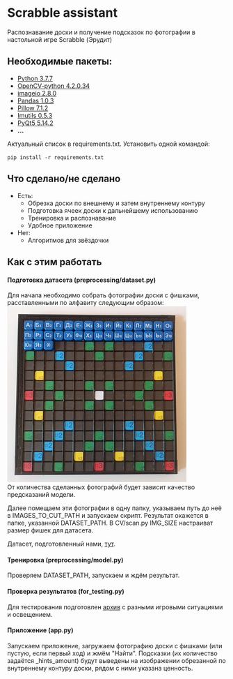 # Scrabble assistant
Распознавание доски и получение подсказок по фотографии в настольной игре Scrabble (Эрудит)

## Необходимые пакеты:
- [Python 3.7.7](https://www.python.org/)
- [OpenCV-python 4.2.0.34](https://pypi.org/project/opencv-python/)
- [imageio 2.8.0](https://imageio.readthedocs.io/en/stable/installation.html)
- [Pandas 1.0.3](https://github.com/pandas-dev/pandas/releases)
- [Pillow 7.1.2](https://python-pillow.org/)
- [Imutils 0.5.3](https://github.com/jrosebr1/imutils)
- [PyQt5 5.14.2](https://pypi.org/project/PyQt5/)
- **...**

Актуальный список в requirements.txt. Установить одной командой:
```commandline
pip install -r requirements.txt
```
## Что сделано/не сделано

 - Есть:
   + Обрезка доски по внешнему и затем внутреннему контуру
   + Подготовка ячеек доски к дальнейшему использованию
   + Тренировка и распознавание
   + Удобное приложение
 - Нет:
   + Алгоритмов для звёздочки

## Как с этим работать
#### Подготовка датасета (preprocessing/dataset.py)
Для начала необходимо собрать фотографии доски с фишками, 
расставленными по алфавиту следующим образом:  
![Доска для датасета](resources/for_readme/raw.jpg)  
От количества сделанных фотографий будет зависит качество предсказаний модели.

Далее помещаем эти фотографии в одну папку, указываем путь до неё в 
IMAGES_TO_CUT_PATH и запускаем скрипт. Результат окажется в папке, 
указанной DATASET_PATH. В CV/scan.py IMG_SIZE настраиват 
размер фишек для датасета.

Датасет, подготовленный нами,
[тут](https://drive.google.com/file/d/1kW2adFPwH_PdxLksCwoUqIUF13CVfA8N/view?usp=sharing).

#### Тренировка (preprocessing/model.py)
Проверяем DATASET_PATH, запускаем и ждём результат.

#### Проверка результатов (for_testing.py)
Для тестирования подготовлен
[архив](https://drive.google.com/file/d/1uWUkDROoMkXpwo2WK2v2An2xRGBvoUoS/view?usp=sharing)
с разными игровыми ситуациями и освещением.

#### Приложение (app.py)
Запускаем приложение, загружаем фотографию доски с фишками 
(или пустую, если первый ход) и жмём "Найти". Подсказки 
(их количество задаётся _hints_amount) будут выведены на изображении 
обрезанной по внутреннему контуру доски, рядом с ними указана ценность.
